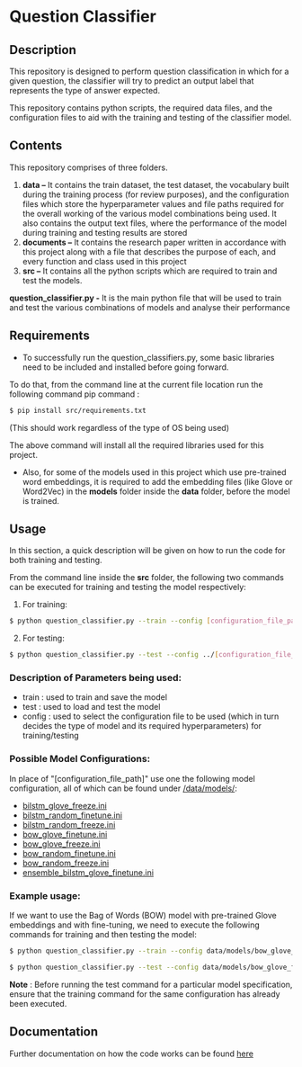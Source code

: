 # Question Classifier

## Description

This repository is designed to perform question classification in which for a given question, the classifier will try to predict an output label that represents the type of answer expected.

This repository contains python scripts, the required data files, and the configuration files to aid with the training and testing of the classifier model.

## Contents

This repository comprises of three folders.

1. **data –** It contains the train dataset, the test dataset, the vocabulary built during the training process (for review purposes), and the configuration files which store the hyperparameter values and file paths required for the overall working of the various model combinations being used. It also contains the output text files, where the performance of the model during training and testing results are stored
2. **documents –** It contains the research paper written in accordance with this project along with a file that describes the purpose of each, and every function and class used in this project
3. **src –** It contains all the python scripts which are required to train and test the models.

**question_classifier.py -** It is the main python file that will be used to train and test the various combinations of models and analyse their performance

## Requirements

- To successfully run the question_classifiers.py, some basic libraries need to be included and installed before going forward.

To do that, from the command line at the current file location run the following command pip command :

```bash
$ pip install src/requirements.txt
```

(This should work regardless of the type of OS being used)

The above command will install all the required libraries used for this project.

- Also, for some of the models used in this project which use pre-trained word embeddings, it is required to add the embedding files (like Glove or Word2Vec) in the **models** folder inside the **data** folder, before the model is trained.

## Usage

In this section, a quick description will be given on how to run the code for both training and testing.

From the command line inside the **src** folder, the following two commands can be executed for training and testing the model respectively:

1. For training:
```bash
$ python question_classifier.py --train --config [configuration_file_path]
```

2. For testing:
```bash
$ python question_classifier.py --test --config ../[configuration_file_path]
```

### Description of Parameters being used:

- train : used to train and save the model
- test : used to load and test the model
- config : used to select the configuration file to be used (which in turn decides the type of model and its required hyperparameters) for training/testing

### Possible Model Configurations:

In place of "[configuration_file_path]" use one the following model configuration, all of which can be found under [/data/models/](data/models/):

- [bilstm_glove_freeze.ini](data/models/bilstm_glove_freeze.ini)
- [bilstm_random_finetune.ini](data/models/bilstm_random_finetune.ini)
- [bilstm_random_freeze.ini](data/models/bilstm_random_freeze.ini)
- [bow_glove_finetune.ini](data/models/bow_glove_finetune.ini)
- [bow_glove_freeze.ini](data/models/bow_glove_freeze.ini)
- [bow_random_finetune.ini](data/models/bow_random_finetune.ini)
- [bow_random_freeze.ini](data/models/bow_random_freeze.ini)
- [ensemble_bilstm_glove_finetune.ini](data/models/ensemble_bilstm_glove_finetune.ini)

### Example usage:

If we want to use the Bag of Words (BOW) model with pre-trained Glove embeddings and with fine-tuning, we need to execute the following commands for training and then testing the model:

```bash
$ python question_classifier.py --train --config data/models/bow_glove_finetune.ini
```

```bash
$ python question_classifier.py --test --config data/models/bow_glove_finetune.ini
```

**Note**  : Before running the test command for a particular model specification, ensure that the training command for the same configuration has already been executed.

## Documentation
Further documentation on how the code works can be found [here](document/README.md)